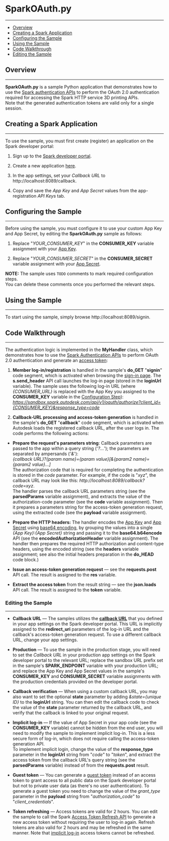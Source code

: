 # <a name="top"></a>SparkOAuth.py
***
- [Overview](#overview)
- [Creating a Spark Application](#app_create)
- [Configuring the Sample](#config)
- [Using the Sample](#usage)
- [Code Walkthrough](#code_walkthrough)
- [Editing the Sample](#sample_edit)


## <a name="overview"></a>Overview
***
**SparkOAuth.py** is a sample Python application that demonstrates how to use the [Spark authentication APIs](http://docs.sparkauthentication.apiary.io/) to perform the OAuth 2.0 authentication required for accessing the Spark HTTP service 3D printing APIs.<br/>
Note that the generated authentication tokens are valid only for a single session.


## <a name="app_create"></a>Creating a Spark Application
***
To use the sample, you must first create (register) an application on the Spark developer portal:

1. Sign up to the [Spark developer portal](https://spark.autodesk.com/developers/).

2. Create a new application [here](https://spark.autodesk.com/developers/getStarted).

3. <a name="cb_url_set"></a>In the app settings, set your *Callback URL* to http://localhost:8089/callback.

4. Copy and save the <a name="app_key"></a>*App Key* and <a name="app_secret"></a>*App Secret* values from the app-registration *API Keys* tab.


## <a name="config"></a>Configuring the Sample
***
Before using the sample, you must configure it to use your custom App Key and App Secret, by editing the **SparkOAuth.py** sample as follows:

1. Replace "*YOUR_CONSUMER_KEY*" in the **CONSUMER_KEY** variable assignment with your [App Key](#app_key).

2. Replace "*YOUR_CONSUMER_SECRET*" in the **CONSUMER_SECRET** variable assignment with your [App Secret](#app_secret).

**NOTE:** The sample uses `TODO` comments to mark required configuration steps.<br/>
You can delete these comments once you performed the relevant steps.


## <a name="usage"></a>Using the Sample
***
To start using the sample, simply browse http://localhost:8089/signin.


## <a name="code_walkthrough"></a>Code Walkthrough
***
The authentication logic is implemented in the **MyHandler** class, which demonstrates how to use the [Spark Authentication APIs](http://docs.sparkauthentication.apiary.io/) to perform OAuth 2.0 authentication and generate an [access token](http://docs.sparkauthentication.apiary.io/#reference/oauth-2.0/access-token):

1. <a name="code_login"></a>**Member log-in/registration** is handled in the sample's **do_GET** "**signin**" code segment, which is activated when browsing the [sign-in page](#usage). The **s.send_header** API call launches the log-in page (stored in the **loginUrl** variable). The sample uses the following log-in URL (where *{CONSUMER_URL}* is replaced with the App Key you assigned to the **CONSUMER_KEY** variable in the [Configuration Step](#config)): *https://sandbox.spark.autodesk.com/api/v1/oauth/authorize?client_id={CONSUMER_KEY}&response_type=code*

2. <a name="code_cb"></a>**Callback-URL processing and access-token generation** is handled in the sample's **do_GET** "**callback**" code segment, which is activated when Autodesk loads the registered callback URL, after the user logs in. The code performs the following actions:
  -  **Prepare the request's parameters string**: Callback parameters are passed to the app within a query string ('*?...*'); the parameters are separated by ampersands ('*&*'):<br/>
*{callback URL}?{param name}={param value}[&{param2 name}={param2 value}...]*<br/>
The authorization code that is required for completing the authentication is stored in the *code* parameter. For example, if the code is "*xyz*", the callback URL may look like this: *http://<span></span>localhost:8089/callback?code=xyz*.<br/>
  The handler parses the callback URL parameters string (see the **parsedParams** variable assignment), and extracts the value of the authorization-code parameter (see the **code** variable assignment). Then it prepares a parameters string  for the access-token generation request, using the extracted code (see the **payload** variable assignment). 

  - **Prepare the HTTP headers:** The handler encodes the [App Key](#app_key) and  [App Secret](#app_secret) using [base64 encoding](https://www.base64encode.org/), by grouping the values into a single *{App Key}:{App Secret}* string and passing it to the **base64.b64encode** API (see the **encodedAuthorizationHeader** variable assignment). The handler then prepares the required HTTP authorization and content-type headers, using the encoded string (see the **headers** variable assignment; see also the initial headers preparation in the **do_HEAD** code block.)

  - **Issue an access-token generation request** — see the **requests.post** API call. The result is assigned to the **res** variable.
  
  - **Extract the access token** from the result string — see the **json.loads** API call. The result is assigned to the **token** variable.


### <a name="sample_edit"></a>**Editing the Sample**
***

- **Callback URL** — The samples utilizes the **[callback URL](#cb_url_set)** that you defined in your app settings on the Spark developer portal. This URL is implicitly assigned to the **redirect_uri** parameters of the log-in URL and the callback's access-token generation request. To use a different callback URL, change your app settings.

- **Production** — To use the sample in the production stage, you will need to set the *Callback URL* in your production app settings on the Spark developer portal to the relevant URL; replace the sandbox URL prefix set in the sample's **SPARK_ENDPOINT** variable with your production URL; and replace the App Key and App Secret values in the sample's **CONSUMER_KEY** and **CONSUMER_SECRET** variable assignments with the production credentials provided on the developer portal.

- **Callback verification** — When using a custom callback URL, you may also want to set the optional **state** parameter by adding *&state={unique ID}* to the **loginUrl** string. You can then edit the callback code to check the value of the **state** parameter returned by the callback URL, and verify that the callback is linked to your original request.

- <a name="implicit_login"></a>**Implicit log-in** — If the value of App Secret in your app code (see the **CONSUMER_KEY** variable) cannot be hidden from the end user, you will need to modify the sample to implement implicit log-in. This is a less secure form of log-in, which does not require calling the access-token generation API.<br/>
  To implement implicit login, change the value of the **response_type** parameter in the **loginUrl** string from "*code*" to "*token*", and extract the access token from the callback URL's query string (see the **parsedParams** variable) instead of from the **requests.post** result.
  
- **Guest token** — You can generate a [guest token](http://docs.sparkauthentication.apiary.io/#reference/oauth-2.0/guest-token/generate-a-guest-token) instead of an access token to grant access to all public data on the Spark developer portal but not to private user data (as there's no user authentication). To generate a guest token you need to change the value of the *grant_type* parameter in the **payload** string from "*authorization_code*" to "*client_credentials*".

- **Token refreshing** — Access tokens are valid for 2 hours. You can edit the sample to call the Spark 
  [Access Token Refresh API](http://docs.sparkauthentication.apiary.io/#reference/oauth-2.0/access-token-refresh/refresh-an-access-token) to generate a new access token without requiring the user to log-in again. Refresh tokens are also valid for 2 hours and may be refreshed in the same manner. Note that [implicit log-in](#implicit_login) access tokens cannot be refreshed.
 
